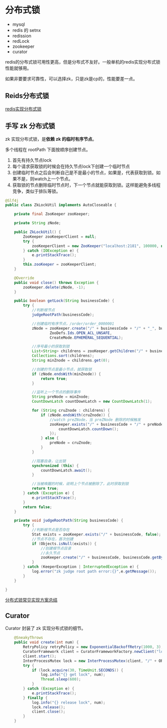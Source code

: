 # 分布式锁

- mysql
- redis 的 setnx
- redission
- redLock
- zookeeper
- curator

redis的分布式锁可用性更高，但是分布式不友好。一般单机的redis实现分布式锁性能就够用。

如果非要要求可靠性，可以选择zk，只是zk是cp的，性能要差一点。



## Reids分布式锁

[redis实现分布式锁](../../database/redis/redis实现分布式锁)



## 手写 zk 分布式锁

zk 实现分布式锁，是**依赖 zk 的临时有序节点**。

多个线程在 rootPath 下面按顺序创建节点。

1. 首先有持久节点lock
2. 每个请求获取锁的时候会在持久节点lock下创建一个临时节点
3. 创建临时节点之后会判断自己是不是最小的节点，如果是，代表获取到锁。如果不是，则watch上一个节点。
4. 获取锁的节点删除临时节点时，下一个节点就能获取到锁。这样能避免多线程竞争，类似于排队等锁。

```java
@Slf4j
public class ZkLockUtil implements AutoCloseable {

    private final ZooKeeper zooKeeper;

    private String zNode;

    public ZkLockUtil() {
        ZooKeeper zooKeeperClient = null;
        try {
            zooKeeperClient = new ZooKeeper("localhost:2181", 100000, null);
        } catch (IOException e) {
            e.printStackTrace();
        }
        this.zooKeeper = zooKeeperClient;
    }

    @Override
    public void close() throws Exception {
        zooKeeper.delete(zNode, -1);
    }

    public boolean getLock(String businessCode) {
        try {
            //判断根节点
            judgeRootPath(businessCode);

            //创建临时有序节点，/order/order_0000001
            zNode = zooKeeper.create("/" + businessCode + "/" + "_", businessCode.getBytes(),
                    ZooDefs.Ids.OPEN_ACL_UNSAFE,
                    CreateMode.EPHEMERAL_SEQUENTIAL);

            //序号最小的获取到锁
            List<String> childrens = zooKeeper.getChildren("/" + businessCode, false);
            Collections.sort(childrens);
            String minZnode = childrens.get(0);

            //创建的节点是最小节点，就获取锁
            if (zNode.endsWith(minZnode)) {
                return true;
            }

            //监听上一个节点的删除事件
            String preNode = minZnode;
            CountDownLatch countDownLatch = new CountDownLatch(1);

            for (String cruZnode : childrens) {
                if (zNode.endsWith(cruZnode)) {
                    //watch preZNode，当 preZNode 删除的时候触发
                    zooKeeper.exists("/" + businessCode + "/" + preNode, watchedEvent -> {
                        countDownLatch.countDown();
                    });
                } else {
                    preNode = cruZnode;
                }
            }

            //阻塞自身，让出锁
            synchronized (this) {
                countDownLatch.await();
            }

            //当被唤醒的时候，说明上个节点被删除了，此时获取到锁
            return true;
        } catch (Exception e) {
            e.printStackTrace();
        }
        return false;
    }

    private void judgeRootPath(String businessCode) {
        try {
            //判断根节点是否存在
            Stat exists = zooKeeper.exists("/" + businessCode, false);
            //节点不存在，首次创建
            if (Objects.isNull(exists)) {
                //创建根节点目录
                //永久节点
                zooKeeper.create("/" + businessCode, businessCode.getBytes(), ZooDefs.Ids.OPEN_ACL_UNSAFE, CreateMode.PERSISTENT);
            }
        } catch (KeeperException | InterruptedException e) {
            log.error("zk judge root path error:{}",e.getMessage());
        }
    }

}
```

[分布式锁常见实现方案总结](https://javaguide.cn/distributed-system/distributed-lock-implementations.html#为什么要用临时顺序节点)

## Curator

Curator 封装了 zk 实现分布式锁的细节。

```java
    @SneakyThrows
    public void create(int num) {
        RetryPolicy retryPolicy = new ExponentialBackoffRetry(1000, 3);
        CuratorFramework client = CuratorFrameworkFactory.newClient("localhost:2181", retryPolicy);
        client.start();
        InterProcessMutex lock = new InterProcessMutex(client, "/" + ORDER_KEY);
        try {
            if (lock.acquire(30, TimeUnit.SECONDS)) {
                log.info("{} get lock", num);
                Thread.sleep(600);
            }
        } catch (Exception e) {
            e.printStackTrace();
        } finally {
            log.info("{} release lock", num);
            lock.release();
            client.close();
        }
    }
```